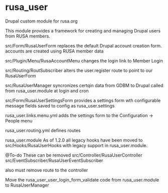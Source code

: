 # rusa_user
Drupal custom module for rusa.org

This module provides a framework for creating and managing Drupal users from RUSA members.

src/Form/RusaUserForm
    replaces the default Drupal account creation form.
    accounts are created using RUSA member data
    
src/Plugin/Menu/RusaAccountMenu
    changes the login link to Member Login
    
src/Routing/RoutSubscriber
    alters the user.register route to point to our RusaUserForm
    
src/RusaUserManager
    syncronizes certqin data from GDBM to Drupal
    called from rusa_user.module at login and cron
    
src/Form/RusaUserSettingsForm
    provides a settings form wth configurable message fields
    saved to config as rusa_user.settings

rusa_user.links.menu.yml
    adds the settings form to the Configuration -> People menu
    
rusa_user.routing.yml
    defines routes

rusa_user.module
    As of 1.2.0 all legacy hooks have been moved to src/Hooks/RusaUserHooks
    with legacy support in rusa_user.module.
    
@To-do
These can be removed
src/Controller/RusaUserController
src/EventSubscriber/RusaUserEventSubscriber

also must remove route to the controller

Move the rusa_user_user_login_form_validate code from rusa_user.module to RusaUserManager
